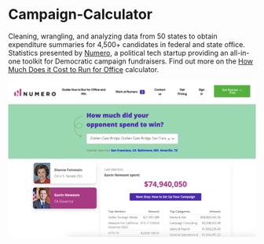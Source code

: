 # Campaign-Calculator

Cleaning, wrangling, and analyzing data from 50 states to obtain expenditure summaries for 4,500+ candidates in federal and state office. Statistics presented by [Numero](https://numero.ai/), a political tech startup providing an all-in-one toolkit for Democratic campaign fundraisers. Find out more on the [How Much Does it Cost to Run for Office](https://numero.ai/how-much-does-it-cost-to-run-for-office/) calculator.


![Screenshot](calculator.png)

